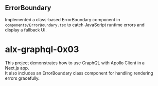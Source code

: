 ## ErrorBoundary

Implemented a class-based ErrorBoundary component in `components/ErrorBoundary.tsx` to catch JavaScript runtime errors and display a fallback UI.
# alx-graphql-0x03

This project demonstrates how to use GraphQL with Apollo Client in a Next.js app.  
It also includes an ErrorBoundary class component for handling rendering errors gracefully.
